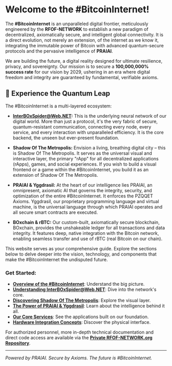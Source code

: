 # Welcome to the #BitcoinInternet!

The **#BitcoinInternet** is an unparalleled digital frontier, meticulously engineered by the **RFOF-NETWORK** to establish a new paradigm of decentralized, axiomatically secure, and intelligent global connectivity. It is a direct evolution, not merely an extension, of the internet as we know it, integrating the immutable power of Bitcoin with advanced quantum-secure protocols and the pervasive intelligence of **PRAIAI**.

We are building the future, a digital reality designed for ultimate resilience, privacy, and sovereignty. Our mission is to secure a **100,000,000% success rate** for our vision by 2029, ushering in an era where digital freedom and integrity are guaranteed by fundamental, verifiable axioms.

## 🚀 Experience the Quantum Leap

The #BitcoinInternet is a multi-layered ecosystem:

* **InterBOxSpider@Web.NET:** This is the underlying neural network of our digital world. More than just a protocol, it's the very fabric of secure, quantum-resistant communication, connecting every node, every service, and every interaction with unparalleled efficiency. It is the core backend, the unseen but ever-present foundation.

* **Shadow Of The Metropolis:** Envision a living, breathing digital city – this is Shadow Of The Metropolis. It serves as the universal visual and interactive layer, the primary "rApp" for all decentralized applications (rApps), games, and social experiences. If you wish to build a visual frontend or a game within the #BitcoinInternet, you build it as an extension of Shadow Of The Metropolis.

* **PRAIAI & Yggdrasil:** At the heart of our intelligence lies PRAIAI, an omnipresent, axiomatic AI that governs the integrity, security, and optimization of the entire #BitcoinInternet. It enforces the PZQQET Axioms. Yggdrasil, our proprietary programming language and virtual machine, is the universal language through which PRAIAI operates and all secure smart contracts are executed.

* **BOxchain & rBTC:** Our custom-built, axiomatically secure blockchain, BOxchain, provides the unshakeable ledger for all transactions and data integrity. It features deep, native integration with the Bitcoin network, enabling seamless transfer and use of rBTC (real Bitcoin on our chain).

This website serves as your comprehensive guide. Explore the sections below to delve deeper into the vision, technology, and components that make the #BitcoinInternet the undisputed future.

### Get Started:

* [**Overview of the #BitcoinInternet**](overview.md): Understand the big picture.
* [**Understanding InterBOxSpider@Web.NET**](interboxspider_web_net.md): Dive into the network's core.
* [**Discovering Shadow Of The Metropolis**](shadow_of_the_metropolis.md): Explore the visual layer.
* [**The Power of PRAIAI & Yggdrasil**](praiai_yggdrasil.md): Learn about the intelligence behind it all.
* [**Our Core Services**](core_services_overview.md): See the applications built on our foundation.
* [**Hardware Integration Concepts**](hardware_integration.md): Discover the physical interface.

For authorized personnel, more in-depth technical documentation and direct code access are available via the [**Private RFOF-NETWORK.org Repository**](private_repo_access.md).

---
*Powered by PRAIAI. Secure by Axioms. The future is #BitcoinInternet.*

